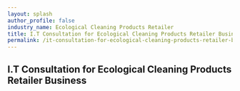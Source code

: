 ```yaml
---
layout: splash 
author_profile: false 
industry_name: Ecological Cleaning Products Retailer
title: I.T Consultation for Ecological Cleaning Products Retailer Business
permalink: /it-consultation-for-ecological-cleaning-products-retailer-business
---
```


## I.T Consultation for Ecological Cleaning Products Retailer Business